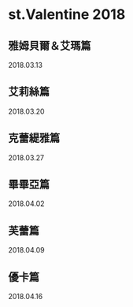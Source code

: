 # st.Valentine 2018

## 雅姆貝爾＆艾瑪篇

2018.03.13

## 艾莉絲篇

2018.03.20

## 克蕾緹雅篇

2018.03.27

## 畢畢亞篇

2018.04.02

## 芙蕾篇

2018.04.09

## 優卡篇

2018.04.16

